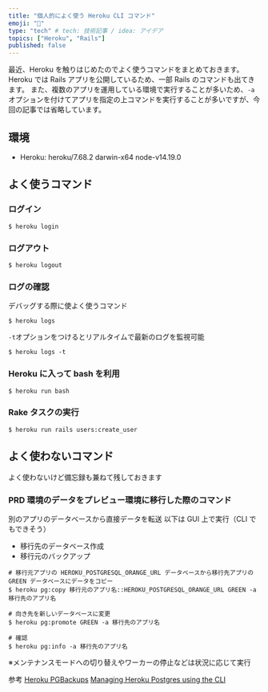 ```yaml
---
title: "個人的によく使う Heroku CLI コマンド"
emoji: "🤖"
type: "tech" # tech: 技術記事 / idea: アイデア
topics: ["Heroku", "Rails"]
published: false
---
```


最近、Heroku を触りはじめたのでよく使うコマンドをまとめておきます。
Heroku では Rails アプリを公開しているため、一部 Rails のコマンドも出てきます。
また、複数のアプリを運用している環境で実行することが多いため、`-a`オプションを付けてアプリを指定の上コマンドを実行することが多いですが、今回の記事では省略しています。

## 環境

- Heroku: heroku/7.68.2 darwin-x64 node-v14.19.0

## よく使うコマンド

### ログイン

```shell
$ heroku login
```

### ログアウト

```shell
$ heroku logout
```

### ログの確認

デバッグする際に使よく使うコマンド

```shell
$ heroku logs
```

`-t`オプションをつけるとリアルタイムで最新のログを監視可能

```shell
$ heroku logs -t
```

### Heroku に入って bash を利用

```shell
$ heroku run bash
```

### Rake タスクの実行

```shell
$ heroku run rails users:create_user
```

## よく使わないコマンド

よく使わないけど備忘録も兼ねて残しておきます

### PRD 環境のデータをプレビュー環境に移行した際のコマンド

別のアプリのデータベースから直接データを転送
以下は GUI 上で実行（CLI でもできそう）

- 移行先のデータベース作成
- 移行元のバックアップ

```shell
# 移行元アプリの HEROKU_POSTGRESQL_ORANGE_URL データベースから移行先アプリの GREEN データベースにデータをコピー
$ heroku pg:copy 移行元のアプリ名::HEROKU_POSTGRESQL_ORANGE_URL GREEN -a 移行先のアプリ名

# 向き先を新しいデータベースに変更
$ heroku pg:promote GREEN -a 移行先のアプリ名

# 確認
$ heroku pg:info -a 移行先のアプリ名
```

※メンテナンスモードへの切り替えやワーカーの停止などは状況に応じて実行

参考
[Heroku PGBackups](https://devcenter.heroku.com/articles/heroku-postgres-backups)
[Managing Heroku Postgres using the CLI](https://devcenter.heroku.com/articles/managing-heroku-postgres-using-cli)
